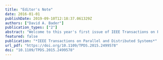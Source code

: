 ```yaml
---
title: "Editor's Note"
date: 2016-01-01
publishDate: 2019-09-10T12:18:37.061329Z
authors: ["David A. Bader"]
publication_types: ["2"]
abstract: "Welcome to this year's first issue of IEEE Transactions on Parallel and Distributed Systems (TPDS). The author is privileged to serve our community proceeding into his third year as the editor-in-chief (EiC) of TPDS and looks forward to continuing his service to our growing community. Thank you to Prof. Manish Parashar from Rutgers University for his service role as the associate editor-in-chief of TPDS, and all of our associate editors. TPDS continues to be one of the healthiest IEEE Transactions. In the past 12 months, we've received 902 submissions, and reduced the time from submission to first decision from 75 days (as of January 2014) to 48 days on average now (as of November 2015). Our acceptance rate for the past 12 months is 24.4 % based upon our peer-review process and reflects a rigorous process for evaluating the top-tier research contributions in this area. TPDS is among the first IEEE Transactions to adopt the OnlinePlus publication model, and the abstract booklet and disk is distributed on a quarterly basis to subscribers. The EiC's goals are to increase the visibility and relevance of TPDS. IEEE is a hallmark of quality for technical publication. The value TPDS brings to the international community is in its collection of the highest quality research that is relevant to academia, industry, and laboratories. The topics covered by the leading research in the community change over time as technology rapidly changes in the parallel and distributed systems area, and the TPDS scope should be updated to reflect these areas of interest and 'hot topics' in the subfields of parallel and distributed systems. In 2014, the EiC worked with the community and the Computer Society to update and revise the Transaction's scope to highlight several new areas in exascale computing and big data. This revised scope brings these Transactions into better alignment with the IEEE Computer Society's flagship conferences in these areas."
featured: false
publication: "*IEEE Transactions on Parallel and Distributed Systems*"
url_pdf: "https://doi.org/10.1109/TPDS.2015.2499578"
doi: "10.1109/TPDS.2015.2499578"
---
```


